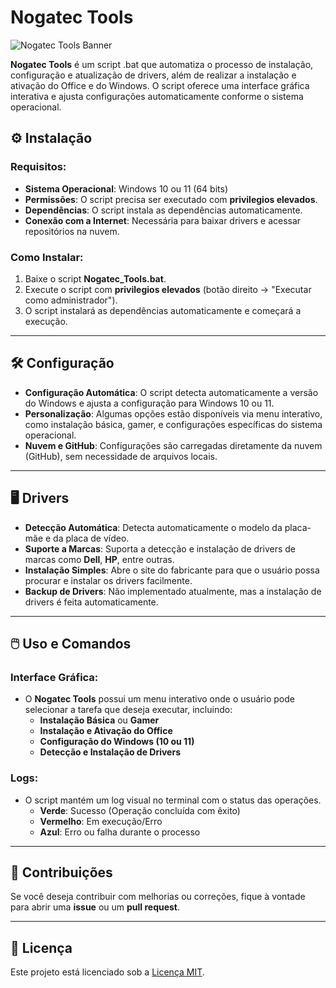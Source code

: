 # Nogatec Tools

![Nogatec Tools Banner](https://via.placeholder.com/1200x200/000000/00FF00?text=Nogatec+Tools)

**Nogatec Tools** é um script .bat que automatiza o processo de instalação, configuração e atualização de drivers, além de realizar a instalação e ativação do Office e do Windows. O script oferece uma interface gráfica interativa e ajusta configurações automaticamente conforme o sistema operacional.

## ⚙️ Instalação

### Requisitos:
- **Sistema Operacional**: Windows 10 ou 11 (64 bits)
- **Permissões**: O script precisa ser executado com **privilegios elevados**.
- **Dependências**: O script instala as dependências automaticamente.
- **Conexão com a Internet**: Necessária para baixar drivers e acessar repositórios na nuvem.

### Como Instalar:
1. Baixe o script **Nogatec_Tools.bat**.
2. Execute o script com **privilegios elevados** (botão direito → "Executar como administrador").
3. O script instalará as dependências automaticamente e começará a execução.

---

## 🛠️ Configuração

- **Configuração Automática**: O script detecta automaticamente a versão do Windows e ajusta a configuração para Windows 10 ou 11.
- **Personalização**: Algumas opções estão disponíveis via menu interativo, como instalação básica, gamer, e configurações específicas do sistema operacional.
- **Nuvem e GitHub**: Configurações são carregadas diretamente da nuvem (GitHub), sem necessidade de arquivos locais.

---

## 🖥️ Drivers

- **Detecção Automática**: Detecta automaticamente o modelo da placa-mãe e da placa de vídeo.
- **Suporte a Marcas**: Suporta a detecção e instalação de drivers de marcas como **Dell**, **HP**, entre outras.
- **Instalação Simples**: Abre o site do fabricante para que o usuário possa procurar e instalar os drivers facilmente.
- **Backup de Drivers**: Não implementado atualmente, mas a instalação de drivers é feita automaticamente.

---

## 🖱️ Uso e Comandos

### Interface Gráfica:
- O **Nogatec Tools** possui um menu interativo onde o usuário pode selecionar a tarefa que deseja executar, incluindo:
  - **Instalação Básica** ou **Gamer**
  - **Instalação e Ativação do Office**
  - **Configuração do Windows (10 ou 11)**
  - **Detecção e Instalação de Drivers**

### Logs:
- O script mantém um log visual no terminal com o status das operações.
  - **Verde**: Sucesso (Operação concluída com êxito)
  - **Vermelho**: Em execução/Erro
  - **Azul**: Erro ou falha durante o processo

---

## 💬 Contribuições

Se você deseja contribuir com melhorias ou correções, fique à vontade para abrir uma **issue** ou um **pull request**.

---

## 📄 Licença

Este projeto está licenciado sob a [Licença MIT](LICENSE).
